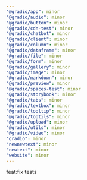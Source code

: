 ```yaml
---
"@gradio/app": minor
"@gradio/audio": minor
"@gradio/button": minor
"@gradio/cdn-test": minor
"@gradio/chatbot": minor
"@gradio/client": minor
"@gradio/column": minor
"@gradio/dataframe": minor
"@gradio/file": minor
"@gradio/form": minor
"@gradio/gallery": minor
"@gradio/image": minor
"@gradio/markdown": minor
"@gradio/preview": minor
"@gradio/spaces-test": minor
"@gradio/storybook": minor
"@gradio/tabs": minor
"@gradio/textbox": minor
"@gradio/tooltip": minor
"@gradio/tootils": minor
"@gradio/upload": minor
"@gradio/utils": minor
"@gradio/video": minor
"gradio": minor
"newnewtext": minor
"newtext": minor
"website": minor
---
```


feat:fix tests
